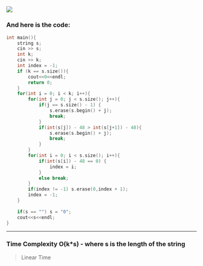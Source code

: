 ![](/images/Leetcode_Remove.png)
---
### And here is the code:

```c++
int main(){
    string s;
    cin >> s;
    int k;
    cin >> k;
    int index = -1;
    if (k == s.size()){
        cout<<0<<endl;
        return 0;
    }
    for(int i = 0; i < k; i++){
        for(int j = 0; j < s.size(); j++){
            if(j == s.size() - 1) {
                s.erase(s.begin() + j);
                break;
            }
            if(int(s[j]) - 48 > int(s[j+1]) - 48){
                s.erase(s.begin() + j);
                break;
            } 
        }
        for(int i = 0; i < s.size(); i++){
            if(int(s[i]) - 48 == 0) {
                index = i;
            }
            else break;
        }
        if(index != -1) s.erase(0,index + 1);
        index = -1;
    }
    
    if(s == "") s = "0";
    cout<<s<<endl;
}
```
---
### Time Complexity O(k*s) - where s is the length of the string 
>Linear Time
